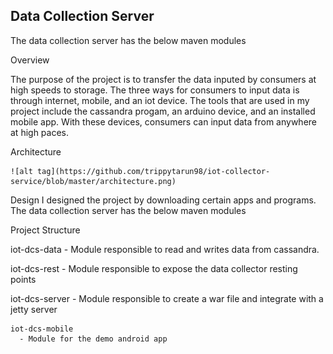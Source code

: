 <h2>Data Collection Server</h2>

The data collection server has the below maven modules

Overview

   The purpose of the project is to transfer the data inputed by consumers at high speeds to storage. The three ways for consumers to input data is through internet, mobile, and an iot device. The tools that are used in my project include the cassandra progam, an arduino device, and an installed mobile app. With these devices, consumers can input data from anywhere at high paces.

Architecture

	![alt tag](https://github.com/trippytarun98/iot-collector-service/blob/master/architecture.png)


Design
   I designed the project by downloading certain apps and programs.
   The data collection server has the below maven modules

Project Structure

   iot-dcs-data
      - Module responsible to read and writes data from cassandra.

   iot-dcs-rest
      - Module responsible to expose the data collector resting points

   iot-dcs-server
      - Module responsible to create a war file and integrate with a jetty server

    iot-dcs-mobile
      - Module for the demo android app


